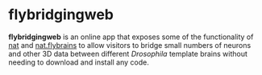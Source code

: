 # flybridgingweb

**flybridgingweb** is an online app that exposes some of the functionality of [nat](https://github.com/jefferis/nat) and [nat.flybrains](https://github.com/jefferislab/nat.flybrains) to allow visitors to bridge small numbers of neurons and other 3D data between different _Drosophila_ template brains without needing to download and install any code.
